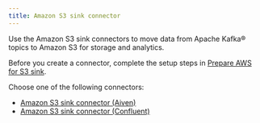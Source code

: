 ```yaml
---
title: Amazon S3 sink connector
---
```


Use the Amazon S3 sink connectors to move data from Apache Kafka® topics to Amazon S3 for storage and analytics.

Before you create a connector, complete the setup steps in
[Prepare AWS for S3 sink](/docs/products/kafka/kafka-connect/howto/s3-sink-prepare).

Choose one of the following connectors:

- [Amazon S3 sink connector (Aiven)](/docs/products/kafka/kafka-connect/howto/s3-sink-connector-aiven)
- [Amazon S3 sink connector (Confluent)](/docs/products/kafka/kafka-connect/howto/s3-sink-connector-confluent)

